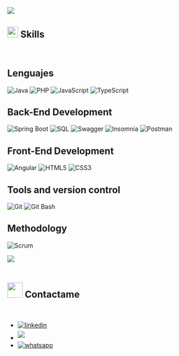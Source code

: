 <img src="https://user-images.githubusercontent.com/73097560/115834477-dbab4500-a447-11eb-908a-139a6edaec5c.gif"><br>

## <img src="https://media2.giphy.com/media/QssGEmpkyEOhBCb7e1/giphy.gif?cid=ecf05e47a0n3gi1bfqntqmob8g9aid1oyj2wr3ds3mg700bl&rid=giphy.gif" width ="25"><b> Skills</b>
<br>

<p align="center">

## Lenguajes
![Java](https://img.shields.io/badge/Java%20-%23ED8B00.svg?style=for-the-badge&logo=java&logoColor=white)
![PHP](https://img.shields.io/badge/PHP%20-%23777BB4.svg?style=for-the-badge&logo=php&logoColor=white)
![JavaScript](https://img.shields.io/badge/JavaScript%20-%23F7DF1E.svg?style=for-the-badge&logo=javascript&logoColor=black)
![TypeScript](https://img.shields.io/badge/TypeScript%20-%23007ACC.svg?style=for-the-badge&logo=typescript&logoColor=white)
    
## Back-End Development
![Spring Boot](https://img.shields.io/badge/Spring%20Boot%20-%236DB33F.svg?style=for-the-badge&logo=spring&logoColor=white)
![SQL](https://img.shields.io/badge/SQL%20-%2300599C.svg?style=for-the-badge&logo=sqlite&logoColor=white)
![Swagger](https://img.shields.io/badge/Swagger-%2385EA2D.svg?style=for-the-badge&logo=swagger&logoColor=black)
![Insomnia](https://img.shields.io/badge/Insomnia-%235d00d2.svg?style=for-the-badge&logo=insomnia&logoColor=white)
![Postman](https://img.shields.io/badge/Postman-%23FF6C37.svg?style=for-the-badge&logo=postman&logoColor=white)

## Front-End Development  
![Angular](https://img.shields.io/badge/Angular%20-%23DD0031.svg?style=for-the-badge&logo=angular&logoColor=white)
![HTML5](https://img.shields.io/badge/HTML5%20-%23E34F26.svg?style=for-the-badge&logo=html5&logoColor=white)
![CSS3](https://img.shields.io/badge/CSS%20-%231572B6.svg?style=for-the-badge&logo=css3&logoColor=white)

## Tools and version control
![Git](https://img.shields.io/badge/git-%23F05033.svg?style=for-the-badge&logo=git&logoColor=white)
![Git Bash](https://img.shields.io/badge/Git%20Bash-%230D1117.svg?style=for-the-badge&logo=git&logoColor=white)
    
## Methodology
![Scrum](https://img.shields.io/badge/Scrum-%234EA94B.svg?style=for-the-badge&logo=scrum&logoColor=white)

<img src="https://user-images.githubusercontent.com/73097560/115834477-dbab4500-a447-11eb-908a-139a6edaec5c.gif"><br>
<br>

## <img src="https://media.giphy.com/media/iY8CRBdQXODJSCERIr/giphy.gif" width="35"><b> Contactame</b>
<br>

<div align='left'>
  <ul>
      <li>
        <a href="https://www.linkedin.com/in/cdelcastillomaussa/" target="_blank">
          <img src="https://img.shields.io/badge/linkedin:  Carlos Del Castillo Maussa-%2300acee.svg?color=405DE6&style=for-the-badge&logo=linkedin&logoColor=white" alt=linkedin style="margin-bottom: 5px;"/>
        </a>
      </li>
      <li>
        <a href="mailto:maussac13@gmail.com" target="_blank">
          <img src="https://img.shields.io/badge/gmail:  Carlos Del Castillo-%23EA4335.svg?style=for-the-badge&logo=gmail&logoColor=white" t=mail style="margin-bottom: 5px;"/>
        </a>
      </li>
      <li>
        <a href="https://wa.me/phone_number" target="_blank">
          <img src="https://img.shields.io/badge/whatsapp:  Carlos-%2325?style=for-the-badge&logo=whatsapp&logoColor=white" alt="whatsapp" style="margin-bottom: 5px;"/>
        </a>
      </li>
  </ul>
</div>
<br>
<!--<img src="https://user-images.githubusercontent.com/73097560/115834477-dbab4500-a447-11eb-908a-139a6edaec5c.gif">-->
<br>
